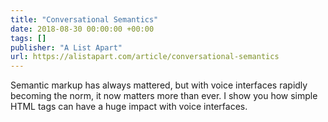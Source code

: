 ```yaml
---
title: "Conversational Semantics"
date: 2018-08-30 00:00:00 +00:00
tags: []
publisher: "A List Apart"
url: https://alistapart.com/article/conversational-semantics
---
```


Semantic markup has always mattered, but with voice interfaces rapidly becoming the norm, it now matters more than ever. I show you how simple HTML tags can have a huge impact with voice interfaces.
